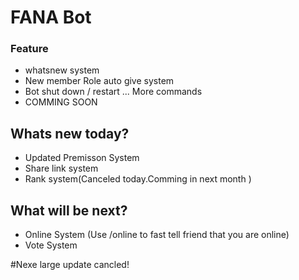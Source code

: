 #  FANA Bot
### Feature
- whatsnew system
- New member Role auto give system
- Bot shut down / restart ... More commands
- COMMING SOON

## Whats new today?
- Updated Premisson System
- Share link system 
- Rank system(Canceled today.Comming in next month )

## What will be next?
- Online System (Use /online to fast tell friend that you are online)
- Vote System

#Nexe large update cancled!
